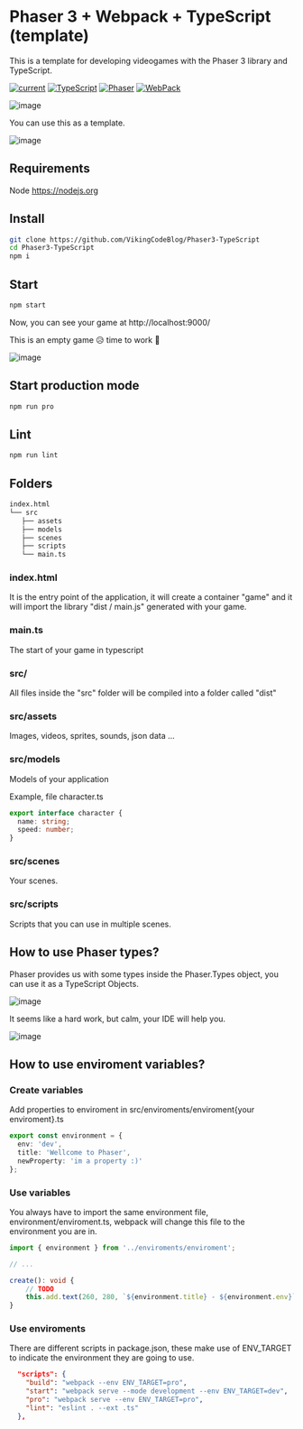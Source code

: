 # Phaser 3 + Webpack + TypeScript (template)
This is a template for developing videogames with the Phaser 3 library and TypeScript.

[![current](https://img.shields.io/badge/Current-1.0.0-<COLOR>.svg)](https://github.com/VikingCodeBlog/Phaser3-TypeScript/blob/main/package.json)
[![TypeScript](https://img.shields.io/badge/TypeScript-4.3.5-blue.svg)](https://www.typescriptlang.org/)
[![Phaser](https://img.shields.io/badge/Phaser-3.55.2-orange.svg)](https://phaser.io/)
[![WebPack](https://img.shields.io/badge/WebPack-5.50.0-blue.svg)](https://webpack.js.org/)

![image](https://user-images.githubusercontent.com/59940005/129425532-d889ab52-adfe-4352-9702-f69d7de63ae8.png)

You can use this as a template.

![image](https://user-images.githubusercontent.com/59940005/129425334-d139a1e0-c6b2-4679-b6d8-65d556020709.png)

## Requirements
Node
https://nodejs.org

## Install

```bash
git clone https://github.com/VikingCodeBlog/Phaser3-TypeScript
cd Phaser3-TypeScript
npm i
```

## Start
```bash
npm start
```
Now, you can see your game at http://localhost:9000/

This is an empty game 😥 time to work 💪

![image](https://user-images.githubusercontent.com/59940005/129426602-6a935e63-2042-450e-9ad5-82be09d98afd.png)

## Start production mode
```bash
npm run pro
```

## Lint
```bash
npm run lint
```

## Folders
```bash
index.html
└── src
   ├── assets
   ├── models
   ├── scenes
   ├── scripts
   └── main.ts
```

### index.html
It is the entry point of the application, it will create a container "game" and it will import the library "dist / main.js" generated with your game.

### main.ts
The start of your game in typescript

### src/
All files inside the "src" folder will be compiled into a folder called "dist"

### src/assets
Images, videos, sprites, sounds, json data ...

### src/models
Models of your application

Example, file character.ts

```ts
export interface character {
  name: string;
  speed: number;
}
```

### src/scenes
Your scenes.

### src/scripts
Scripts that you can use in multiple scenes.

## How to use Phaser types?
Phaser provides us with some types inside the Phaser.Types object, you can use it as a TypeScript Objects.

![image](https://user-images.githubusercontent.com/59940005/129427017-c2261827-3aaf-489d-b02e-c87d78b2230d.png)

It seems like a hard work, but calm, your IDE will help you.

![image](https://user-images.githubusercontent.com/59940005/129427039-4b62e909-f4ec-4d8f-b0b5-726396807bd9.png)

## How to use enviroment variables?

### Create variables
Add properties to enviroment in src/enviroments/enviroment{your enviroment}.ts
```ts
export const environment = {
  env: 'dev',
  title: 'Wellcome to Phaser',
  newProperty: 'im a property :)'
};
```

### Use variables
You always have to import the same environment file, environment/enviroment.ts, webpack will change this file to the environment you are in.

```ts
import { environment } from '../enviroments/enviroment';

// ...

create(): void {
    // TODO
    this.add.text(260, 280, `${environment.title} - ${environment.env}`);
}
```

### Use enviroments
There are different scripts in package.json, these make use of ENV_TARGET to indicate the environment they are going to use.

```json
  "scripts": {
    "build": "webpack --env ENV_TARGET=pro",
    "start": "webpack serve --mode development --env ENV_TARGET=dev",
    "pro": "webpack serve --env ENV_TARGET=pro",
    "lint": "eslint . --ext .ts"
  },
```